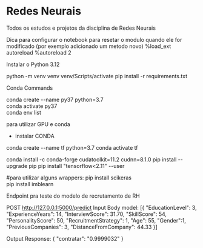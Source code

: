 
# Redes Neurais

Todos os estudos e projetos da disciplina de Redes Neurais

Dica para configurar o notebook para resetar o modulo quando ele for modificado (por exemplo adicionado um metodo novo)
%load_ext autoreload 
%autoreload 2


Instalar o Python 3.12

python -m venv venv
venv/Scripts/activate
pip install -r requirements.txt


Conda Commands

conda create --name py37 python=3.7    
conda activate py37                                          
conda env list 


para utilizar GPU e conda
- instalar CONDA

conda create --name tf python=3.7
conda activate tf

conda install -c conda-forge cudatoolkit=11.2 cudnn=8.1.0
pip install --upgrade pip
pip install "tensorflow<2.11" --user

#para utilizar alguns wrappers:
pip install scikeras  
pip install imblearn 


Endpoint pra teste do modelo de recrutamento de RH

POST http://127.0.0.1:5000/predict 
Input Body model:
[{
    "EducationLevel": 3,
    "ExperienceYears": 14,
    "InterviewScore": 31.70, 
    "SkillScore": 54,
    "PersonalityScore": 50, 
    "RecruitmentStrategy": 1,
    "Age": 55,
    "Gender":1,
    "PreviousCompanies": 3,
    "DistanceFromCompany": 44.33
}]

Output Response:
{
    "contratar": "0.9999032"
}



